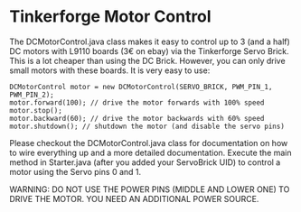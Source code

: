 # Tinkerforge Motor Control

The DCMotorControl.java class makes it easy to control up to 3 (and a half) DC motors with L9110 boards (3€ on ebay) via the Tinkerforge Servo Brick. This is a lot cheaper than using the DC Brick. However, you can only drive small motors with these boards. It is very easy to use:

~~~~
DCMotorControl motor = new DCMotorControl(SERVO_BRICK, PWM_PIN_1, PWM_PIN_2);
motor.forward(100); // drive the motor forwards with 100% speed
motor.stop();
motor.backward(60); // drive the motor backwards with 60% speed
motor.shutdown(); // shutdown the motor (and disable the servo pins)
~~~~

Please checkout the DCMotorControl.java class for documentation on how to wire everything up and a more detailed documentation. Execute the main method in Starter.java (after you added your ServoBrick UID) to control a motor using the Servo pins 0 and 1.

WARNING: DO NOT USE THE POWER PINS (MIDDLE AND LOWER ONE) TO DRIVE THE MOTOR. YOU NEED AN ADDITIONAL POWER SOURCE.
